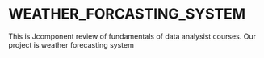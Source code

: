 
# WEATHER_FORCASTING_SYSTEM

This is Jcomponent review of fundamentals of data analysist courses. Our project is weather forecasting system
